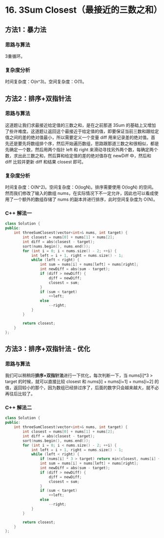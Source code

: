 # 16. 3Sum Closest（最接近的三数之和）

## 方法1：暴力法

### 思路与算法

3重循环。

### 复杂度分析

时间复杂度：O(n^3)。空间复杂度：O(1)。

## 方法2：排序+双指针法

### 思路与算法

这道题让我们求最接近给定值的三数之和，是在之前那道 3Sum 的基础上又增加了些许难度。这道题让返回这个最接近于给定值的值，即要保证当前三数和跟给定值之间的差的绝对值最小，所以需要定义一个变量 diff 用来记录差的绝对值。首先还是要先将数组排个序，然后开始遍历数组，思路跟那道三数之和很相似，都是先确定一个数，然后用两个指针 left 和 right 来滑动寻找另外两个数，每确定两个数，求出此三数之和，然后算和给定值的差的绝对值存在 newDiff 中，然后和 diff 比较并更新 diff 和结果 closest 即可。

### 复杂度分析

时间复杂度：O(N^2)。空间复杂度：O(logN)。排序需要使用 O(logN) 的空间。然而我们修改了输入的数组 nums，在实际情况下不一定允许，因此也可以看成使用了一个额外的数组存储了 nums 的副本并进行排序，此时空间复杂度为 O(N)。

### C++ 解法一

```c++
class Solution {
public:
    int threeSumClosest(vector<int>& nums, int target) {
        int closest = nums[0] + nums[1] + nums[2];
        int diff = abs(closest - target);
        sort(nums.begin(), nums.end());
        for (int i = 0; i < nums.size() - 2; ++i) {
            int left = i + 1, right = nums.size() - 1;
            while (left < right) {
                int sum = nums[i] + nums[left] + nums[right];
                int newDiff = abs(sum - target);
                if (diff > newDiff) {
                    diff = newDiff;
                    closest = sum;
                }
                if (sum < target)
                    ++left;
                else
                    --right;
            }
        }

        return closest;
    }
};
```

## 方法3：排序+双指针法 - 优化

### 思路与算法

我们可以稍稍将**排序+双指针法**进行一下优化，每次判断一下，当 nums[i]*3 > target 的时候，就可以直接比较 closest 和 nums[i] + nums[i+1] + nums[i+2] 的值，返回较小的那个，因为数组已经排过序了，后面的数字只会越来越大，就不必再往后比较了。

### C++ 解法二

```c++
class Solution {
public:
    int threeSumClosest(vector<int>& nums, int target) {
        int closest = nums[0] + nums[1] + nums[2];
        int diff = abs(closest - target);
        sort(nums.begin(), nums.end());
        for (int i = 0; i < nums.size() - 2; ++i) {
            int left = i + 1, right = nums.size() - 1;
            while (left < right) {
                if (nums[i] * 3 > target) return min(closest, nums[i] + nums[i + 1] + nums[i + 2]);
                int sum = nums[i] + nums[left] + nums[right];
                int newDiff = abs(sum - target);
                if (diff > newDiff) {
                    diff = newDiff;
                    closest = sum;
                }
                if (sum < target)
                    ++left;
                else
                    --right;
            }
        }

        return closest;
    }
};
```